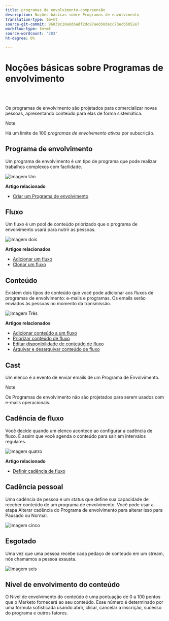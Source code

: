 ```yaml
---
title: programas de envolvimento-compreensão
description: Noções básicas sobre Programas de envolvimento
translation-type: tm+mt
source-git-commit: 96839c20e8d6adf2dc87ae050decc73ecb5052e7
workflow-type: tm+mt
source-wordcount: '283'
ht-degree: 0%

---
```



# Noções básicas sobre Programas de envolvimento

<br> 

Os programas de envolvimento são projetados para comercializar novas pessoas, apresentando conteúdo para elas de forma sistemática.

>[!NOTE]
>
>Há um limite de 100 _programas de envolvimento ativos_ por subscrição.

## Programa de envolvimento

Um programa de envolvimento é um tipo de programa que pode realizar trabalhos complexos com facilidade.

![Imagem Um](/help/sky/assets/engagement-programs/understanding-engagement-programs/understanding-engagement-programs-1.png)

**Artigo relacionado**

* [Criar um Programa de envolvimento](/help/sky/create-an-engagement-program.md)

## Fluxo

Um fluxo é um pool de conteúdo priorizado que o programa de envolvimento usará para nutrir as pessoas.

![Imagem dois](/help/sky/assets/engagement-programs/understanding-engagement-programs/understanding-engagement-programs-2.png)

**Artigos relacionados**

* [Adicionar um fluxo](/help/sky/add-a-stream-to-an-engagement-program.md)
* [Clonar um fluxo](/help/sky/clone-a-stream.md)

## Conteúdo

Existem dois tipos de conteúdo que você pode adicionar aos fluxos de programas de envolvimento: e-mails e programas. Os emails serão enviados às pessoas no momento da transmissão.

![Imagem Três](/help/sky/assets/engagement-programs/understanding-engagement-programs/understanding-engagement-programs-3.png)

**Artigos relacionados**

* [Adicionar conteúdo a um fluxo](/help/sky/add-content-to-an-engagement-stream.md)
* [Priorizar conteúdo de fluxo](/help/sky/prioritize-stream-content.md)
* [Editar disponibilidade de conteúdo de fluxo](/help/sky/edit-availability-of-stream-content.md)
* [Arquivar e desarquivar conteúdo de fluxo](/help/sky/archive-and-unarchive-stream-content.md)

## Cast

Um elenco é a evento de enviar emails de um Programa de Envolvimento.

>[!NOTE]
>
>Os Programas de envolvimento não são projetados para serem usados com e-mails operacionais.

## Cadência de fluxo

Você decide quando um elenco acontece ao configurar a cadência de fluxo. É assim que você agenda o conteúdo para sair em intervalos regulares.

![Imagem quatro](/help/sky/assets/engagement-programs/understanding-engagement-programs/understanding-engagement-programs-4.png)

**Artigo relacionado**

* [Definir cadência de fluxo](/help/sky/set-stream-cadence.md)

## Cadência pessoal

Uma cadência de pessoa é um status que define sua capacidade de receber conteúdo de um programa de envolvimento. Você pode usar a etapa Alterar cadência do Programa de envolvimento para alterar isso para Pausado ou Normal.

![Imagem cinco](/help/sky/assets/engagement-programs/understanding-engagement-programs/understanding-engagement-programs-5.png)

## Esgotado

Uma vez que uma pessoa recebe cada pedaço de conteúdo em um stream, nós chamamos a pessoa exausta.

![Imagem seis](/help/sky/assets/engagement-programs/understanding-engagement-programs/understanding-engagement-programs-6.png)

## Nível de envolvimento do conteúdo

O Nível de envolvimento do conteúdo é uma pontuação de 0 a 100 pontos que o Marketo fornecerá ao seu conteúdo. Esse número é determinado por uma fórmula sofisticada usando abrir, clicar, cancelar a inscrição, sucesso do programa e outros fatores.
